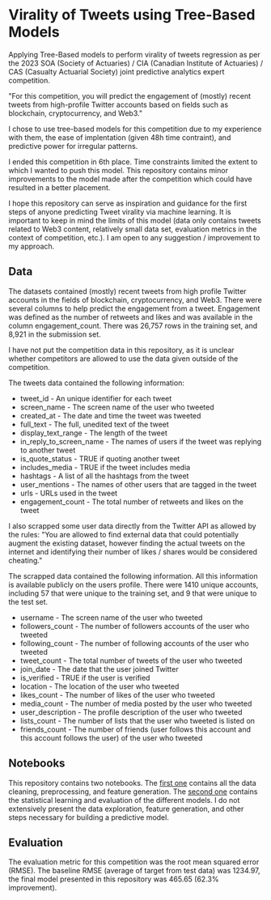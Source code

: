 # Virality of Tweets using Tree-Based Models
Applying Tree-Based models to perform virality of tweets regression as per the 2023 SOA (Society of Actuaries) / CIA (Canadian Institute of Actuaries) / CAS (Casualty Actuarial Society) joint predictive analytics expert competition. 

"For this competition, you will predict the engagement of (mostly) recent tweets from high-profile Twitter accounts based on fields such as blockchain, cryptocurrency, and Web3."

I chose to use tree-based models for this competition due to my experience with them, the ease of implentation (given 48h time contraint), and predictive power for irregular patterns.

I ended this competition in 6th place. Time constraints limited the extent to which I wanted to push this model. This repository contains minor improvements to the model made after the competition which could have resulted in a better placement.

I hope this repository can serve as inspiration and guidance for the first steps of anyone predicting Tweet virality via machine learning. It is important to keep in mind the limits of this model (data only contains tweets related to Web3 content, relatively small data set, evaluation metrics in the context of competition, etc.). I am open to any suggestion / improvement to my approach.

## Data

The datasets contained (mostly) recent tweets from high profile Twitter accounts in the fields of blockchain, cryptocurrency, and Web3. There were several columns to help predict the engagement from a tweet. Engagement was defined as the number of retweets and likes and was available in the column engagement_count. There was 26,757 rows in the training set, and 8,921 in the submission set.

I have not put the competition data in this repository, as it is unclear whether competitors are allowed to use the data given outside of the competition.

The tweets data contained the following information:

- tweet_id - An unique identifier for each tweet
- screen_name - The screen name of the user who tweeted
- created_at - The date and time the tweet was tweeted
- full_text - The full, unedited text of the tweet
- display_text_range - The length of the tweet
- in_reply_to_screen_name - The names of users if the tweet was replying to another tweet
- is_quote_status - TRUE if quoting another tweet
- includes_media - TRUE if the tweet includes media
- hashtags - A list of all the hashtags from the tweet
- user_mentions - The names of other users that are tagged in the tweet
- urls - URLs used in the tweet
- engagement_count - The total number of retweets and likes on the tweet

I also scrapped some user data directly from the Twitter API as allowed by the rules: "You are allowed to find external data that could potentially augment the existing dataset, however finding the actual tweets on the internet and identifying their number of likes / shares would be considered cheating." 

The scrapped data contained the following information. All this information is available publicly on the users profile. There were 1410 unique accounts, including 57 that were unique to the training set, and 9 that were unique to the test set.

- username - The screen name of the user who tweeted
- followers_count - The number of followers accounts of the user who tweeted
- following_count - The number of following accounts of the user who tweeted
- tweet_count - The total number of tweets of the user who tweeted
- join_date - The date that the user joined Twitter
- is_verified - TRUE if the user is verified
- location - The location of the user who tweeted
- likes_count - The number of likes of the user who tweeted
- media_count - The number of media posted by the user who tweeted
- user_description - The profile description of the user who tweeted
- lists_count - The number of lists that the user who tweeted is listed on
- friends_count - The number of friends (user follows this account and this account follows the user) of the user who tweeted

## Notebooks

This repository contains two notebooks. The [first one](https://github.com/philipenzobui/tweet-virality-prediction/blob/main/data_preprocessing_github.ipynb) contains all the data cleaning, preprocessing, and feature generation. The [second one](https://github.com/philipenzobui/tweet-virality-prediction/blob/main/machine_learning_github.ipynb) contains the statistical learning and evaluation of the different models. I do not extensively present the data exploration, feature generation, and other steps necessary for building a predictive model.

## Evaluation

The evaluation metric for this competition was the root mean squared error (RMSE). The baseline RMSE (average of target from test data) was 1234.97, the final model presented in this repository was 465.65 (62.3% improvement).
